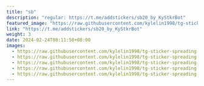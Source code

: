 ```yaml
---
title: "sb"
description: "regular: https://t.me/addstickers/sb20_by_KyStkrBot"
featured_image: "https://raw.githubusercontent.com/kylelin1998/tg-sticker-spreading-worldwide-images/main/img/4df70fd6-592e-4377-af1f-25b810b048ae.jpg"
link: "https://t.me/addstickers/sb20_by_KyStkrBot"
weight: 3
date: 2024-02-24T08:11:58+08:00
images:
  - https://raw.githubusercontent.com/kylelin1998/tg-sticker-spreading-worldwide-images/main/img/4df70fd6-592e-4377-af1f-25b810b048ae.jpg
  - https://raw.githubusercontent.com/kylelin1998/tg-sticker-spreading-worldwide-images/main/img/c821ca02-7e61-4c87-bde7-331c73ed8e30.jpg
  - https://raw.githubusercontent.com/kylelin1998/tg-sticker-spreading-worldwide-images/main/img/61c3dfcd-da96-496d-942d-3cb821e2780e.jpg
  - https://raw.githubusercontent.com/kylelin1998/tg-sticker-spreading-worldwide-images/main/img/f7da25ac-aa24-46c4-9a5f-b98441acc4bd.jpg
  - https://raw.githubusercontent.com/kylelin1998/tg-sticker-spreading-worldwide-images/main/img/6584a7d8-4868-4c5f-9dee-3ca74d61749b.jpg
---
```

